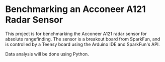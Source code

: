 # Benchmarking an Acconeer A121 Radar Sensor

This project is for benchmarking the Acconeer A121 radar sensor for absolute rangefinding. The sensor is a breakout board from SparkFun, and is controlled by a Teensy board using the Arduino IDE and SparkFun's API.

Data analysis will be done using Python.
